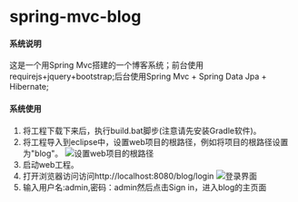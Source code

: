 # spring-mvc-blog #
#### 系统说明 ####
这是一个用Spring Mvc搭建的一个博客系统；前台使用requirejs+jquery+bootstrap;后台使用Spring Mvc + Spring Data Jpa + Hibernate;
#### 系统使用 ####
1. 将工程下载下来后，执行build.bat脚步(注意请先安装Gradle软件)。
2. 将工程导入到eclipse中，设置web项目的根路径，例如将项目的根路径设置为"blog"。
![设置web项目的根路径](spring-mvc-blog/images/1.PNG)
3. 启动web工程。
4. 打开浏览器访问访问http://localhost:8080/blog/login
![登录界面](spring-mvc-blog/images/2.png)
5. 输入用户名:admin,密码：admin然后点击Sign in，进入blog的主页面

